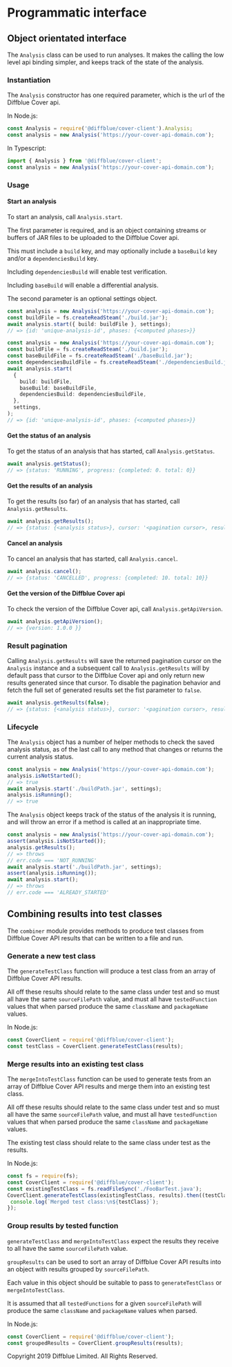 # Programmatic interface

## Object orientated interface

The `Analysis` class can be used to run analyses. It makes the calling the low level api binding simpler, and keeps track of the state of the analysis.

### Instantiation

The `Analysis` constructor has one required parameter, which is the url of the Diffblue Cover api.

In Node.js:

```js
const Analysis = require('@diffblue/cover-client').Analysis;
const analysis = new Analysis('https://your-cover-api-domain.com');
```

In Typescript:

```ts
import { Analysis } from '@diffblue/cover-client';
const analysis = new Analysis('https://your-cover-api-domain.com');
```

### Usage

#### Start an analysis

To start an analysis, call `Analysis.start`.

The first parameter is required, and is an object containing streams or buffers of JAR files to be uploaded to the Diffblue Cover api.

This must include a `build` key, and may optionally include a `baseBuild` key and/or a `dependenciesBuild` key.

Including `dependenciesBuild` will enable test verification.

Including `baseBuild` will enable a differential analysis.

The second parameter is an optional settings object.

```ts
const analysis = new Analysis('https://your-cover-api-domain.com');
const buildFile = fs.createReadSteam('./build.jar');
await analysis.start({ build: buildFile }, settings);
// => {id: 'unique-analysis-id', phases: {<computed phases>}}
```

```ts
const analysis = new Analysis('https://your-cover-api-domain.com');
const buildFile = fs.createReadSteam('./build.jar');
const baseBuildFile = fs.createReadSteam('./baseBuild.jar');
const dependenciesBuildFile = fs.createReadSteam('./dependenciesBuild.jar');
await analysis.start(
  {
    build: buildFile,
    baseBuild: baseBuildFile,
    dependenciesBuild: dependenciesBuildFile,
  },
  settings,
);
// => {id: 'unique-analysis-id', phases: {<computed phases>}}
```

#### Get the status of an analysis

To get the status of an analysis that has started, call `Analysis.getStatus`.

```ts
await analysis.getStatus();
// => {status: 'RUNNING', progress: {completed: 0. total: 0}}
```

#### Get the results of an analysis

To get the results (so far) of an analysis that has started, call `Analysis.getResults`.

```ts
await analysis.getResults();
// => {status: {<analysis status>}, cursor: '<pagination cursor>, results: [<result objects>]'}
```

#### Cancel an analysis

To cancel an analysis that has started, call `Analysis.cancel`.

```ts
await analysis.cancel();
// => {status: 'CANCELLED', progress: {completed: 10. total: 10}}
```

#### Get the version of the Diffblue Cover api

To check the version of the Diffblue Cover api, call `Analysis.getApiVersion`.

```ts
await analysis.getApiVersion();
// => {version: 1.0.0 }}
```

### Result pagination

Calling `Analysis.getResults` will save the returned pagination cursor on the `Analysis` instance
and a subsequent call to `Analysis.getResults` will by default pass that cursor to the Diffblue Cover api and only return
new results generated since that cursor.
To disable the pagination behavior and fetch the full set of generated results set the fist parameter to `false`.

```ts
await analysis.getResults(false);
// => {status: {<analysis status>}, cursor: '<pagination cursor>, results: [<all result objects>]'}
```

### Lifecycle

The `Analysis` object has a number of helper methods to check the saved analysis status, as of the last
call to any method that changes or returns the current analysis status.

```ts
const analysis = new Analysis('https://your-cover-api-domain.com');
analysis.isNotStarted();
// => true
await analysis.start('./buildPath.jar', settings);
analysis.isRunning();
// => true
```

The `Analysis` object keeps track of the status of the analysis it is running, and will throw an error
if a method is called at an inappropriate time.

```ts
const analysis = new Analysis('https://your-cover-api-domain.com');
assert(analysis.isNotStarted());
analysis.getResults();
// => throws
// err.code === 'NOT_RUNNING'
await analysis.start('./buildPath.jar', settings);
assert(analysis.isRunning());
await analysis.start();
// => throws
// err.code === 'ALREADY_STARTED'
```

## Combining results into test classes

The `combiner` module provides methods to produce test classes from Diffblue Cover API results that can be written to a file and run.

### Generate a new test class

The `generateTestClass` function will produce a test class from an array of Diffblue Cover API results.

All off these results should relate to the same class under test and so must all have the same `sourceFilePath` value, and must all have `testedFunction` values that when parsed produce the same `className` and `packageName` values.

In Node.js:

 ```js
const CoverClient = require('@diffblue/cover-client');
const testClass = CoverClient.generateTestClass(results);
```

### Merge results into an existing test class

The `mergeIntoTestClass` function can be used to generate tests from an array of Diffblue Cover API results and merge them into an existing test class.

All off these results should relate to the same class under test and so must all have the same `sourceFilePath` value, and must all have `testedFunction` values that when parsed produce the same `className` and `packageName` values.

The existing test class should relate to the same class under test as the results.

In Node.js:

 ```js
const fs = require(fs);
const CoverClient = require('@diffblue/cover-client');
const existingTestClass = fs.readFileSync('./FooBarTest.java');
CoverClient.generateTestClass(existingTestClass, results).then((testClass) => {
  console.log(`Merged test class:\n${testClass}`);
});
```

### Group results by tested function

`generateTestClass` and `mergeIntoTestClass` expect the results they receive to all have the same `sourceFilePath` value.

`groupResults` can be used to sort an array of Diffblue Cover API results into an object with results grouped by `sourceFilePath`.

Each value in this object should be suitable to pass to `generateTestClass` or `mergeIntoTestClass`.

It is assumed that all `testedFunctions` for a given `sourceFilePath` will produce the same `className` and `packageName` values when parsed.

In Node.js:

 ```js
const CoverClient = require('@diffblue/cover-client');
const groupedResults = CoverClient.groupResults(results);
```

Copyright 2019 Diffblue Limited. All Rights Reserved.
